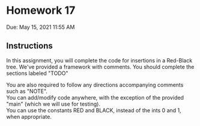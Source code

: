 # Homework 17

Due: May 15, 2021 11:55 AM

## Instructions

In this assignment, you will complete the code for insertions in a Red-Black tree.  We've provided a framework with comments.  You should complete the sections labeled "TODO"

You are also required to follow any directions accompanying comments such as "NOTE".  
You can add/modify code anywhere, with the exception of the provided "main" (which we will use for testing).  
You can use the constants RED and BLACK, instead of the ints 0 and 1, when appropriate.
